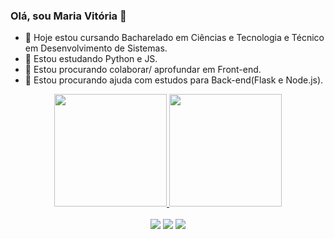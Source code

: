 ### Olá, sou Maria Vitória 👋

- 🔭 Hoje estou cursando Bacharelado em Ciências e Tecnologia e Técnico em Desenvolvimento de Sistemas.
- 🌱 Estou estudando Python e JS.
- 👯 Estou procurando colaborar/ aprofundar em Front-end.
- 🤔 Estou procurando ajuda com estudos para Back-end(Flask e Node.js).
<div align="center">
  <a href="https://github.com/vitoriadaamasceno">
  <img height="180em" src="https://github-readme-stats.vercel.app/api?username=vitoriadaamasceno&show_icons=true&theme=dracula&include_all_commits=true&count_private=true"/>
  <img height="180em" src="https://github-readme-stats.vercel.app/api/top-langs/?username=vitoriadaamasceno&layout=compact&langs_count=7&theme=dracula"/>
</div>
  <br>
  <div align="center"> 
  <a href="https://www.instagram.com/vitoriadaamasceno/" target="_blank"><img src="https://img.shields.io/badge/-Instagram-%23E4405F?style=for-the-badge&logo=instagram&logoColor=white" target="_blank"></a>
  <a href = "mailto:damascenovitoriam@gmail.com"><img src="https://img.shields.io/badge/-Gmail-%23333?style=for-the-badge&logo=gmail&logoColor=white" target="_blank"></a>
  <a href="https://www.linkedin.com/in/vitoria-damasceno/" target="_blank"><img src="https://img.shields.io/badge/-LinkedIn-%230077B5?style=for-the-badge&logo=linkedin&logoColor=white" target="_blank"></a> 
 
  </div>


